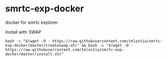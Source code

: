 # smrtc-exp-docker
docker for smrtc explorer

Install with SWAP
```
bash -c "$(wget -O - https://raw.githubusercontent.com/telostia/smrtc-exp-docker/master/createswap.sh)" && bash -c "$(wget -O - https://raw.githubusercontent.com/telostia/smrtc-exp-docker/master/install.sh)"
```
